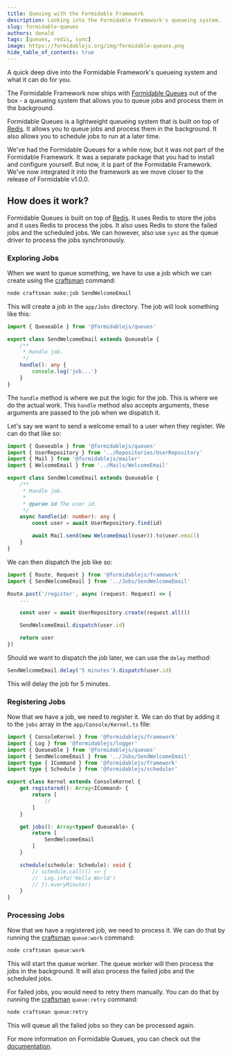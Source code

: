 ```yaml
---
title: Queuing with the Formidable Framework
description: Looking into the Formidable Framework's queueing system.
slug: formidable-queues
authors: donald
tags: [queues, redis, sync]
image: https://formidablejs.org/img/formidable-queues.png
hide_table_of_contents: true
---
```


<head>
	<meta name="twitter:card" content="summary_large_image" />
	<meta name="twitter:site" content="@formidablejs" />
	<meta name="twitter:creator" content="@donaldpakkies" />
	<meta name="twitter:title" content="Queuing with the Formidable Framework" />
	<meta name="twitter:description" content="Looking into the Formidable Framework's queueing system." />
	<meta name="twitter:image" content="https://formidablejs.org/img/formidable-queues.png" />
	<meta name="twitter:url" content="https://formidablejs.org/blog/formidable-queues" />
</head>

A quick deep dive into the Formidable Framework's queueing system and what it can do for you.

<!--truncate-->

The Formidable Framework now ships with [Formidable Queues](https://github.com/formidablejs/queues) out of the box - a queueing system that allows you to queue jobs and process them in the background.

Formidable Queues is a lightweight queueing system that is built on top of [Redis](https://redis.io). It allows you to queue jobs and process them in the background. It also allows you to schedule jobs to run at a later time.

We've had the Formidable Queues for a while now, but it was not part of the Formidable Framework. It was a separate package that you had to install and configure yourself. But now, it is part of the Formidable Framework. We've now integrated it into the framework as we move closer to the release of Formidable v1.0.0.

## How does it work?

Formidable Queues is built on top of [Redis](https://redis.io). It uses Redis to store the jobs and it uses Redis to process the jobs. It also uses Redis to store the failed jobs and the scheduled jobs. We can however, also use `sync` as the queue driver to process the jobs synchronously.

### Exploring Jobs

When we want to queue something, we have to use a job which we can create using the [craftsman](/docs/craftsman) command:

```bash
node craftsman make:job SendWelcomeEmail
```

This will create a job in the `app/Jobs` directory. The job will look something like this:

```ts title="app/Jobs/SendWelcomeEmail.ts" showLineNumbers
import { Queueable } from '@formidablejs/queues'

export class SendWelcomeEmail extends Queueable {
    /**
     * Handle job.
     */
    handle(): any {
        console.log('job...')
    }
}
```

The `handle` method is where we put the logic for the job. This is where we do the actual work. This `handle` method also accepts arguments, these arguments are passed to the job when we dispatch it.

Let's say we want to send a welcome email to a user when they register. We can do that like so:

```ts title="app/Jobs/SendWelcomeEmail.ts" showLineNumbers
import { Queueable } from '@formidablejs/queues'
import { UserRepository } from '../Repositories/UserRepository'
import { Mail } from '@formidablejs/mailer'
import { WelcomeEmail } from '../Mails/WelcomeEmail'

export class SendWelcomeEmail extends Queueable {
	/**
	 * Handle job.
	 *
	 * @param id The user id.
	 */
	async handle(id: number): any {
		const user = await UserRepository.find(id)

		await Mail.send(new WelcomeEmail(user)).to(user.email)
	}
}
```

We can then dispatch the job like so:

```ts title="routes/api.ts" {9} showLineNumbers
import { Route, Request } from '@formidablejs/framework'
import { SendWelcomeEmail } from '../Jobs/SendWelcomeEmail'

Route.post('/register', async (request: Request) => {
	...

	const user = await UserRepository.create(request.all())

	SendWelcomeEmail.dispatch(user.id)

	return user
})
```

Should we want to dispatch the job later, we can use the `delay` method:

```ts title="routes/api.ts" showLineNumbers
SendWelcomeEmail.delay('5 minutes').dispatch(user.id)
```

This will delay the job for 5 minutes.

### Registering Jobs

Now that we have a job, we need to register it. We can do that by adding it to the `jobs` array in the `app/Console/Kernel.ts` file:

```ts title="app/Console/Kernel.ts" {17} showLineNumbers
import { ConsoleKernel } from '@formidablejs/framework'
import { Log } from '@formidablejs/logger'
import { Queueable } from '@formidablejs/queues'
import { SendWelcomeEmail } from '../Jobs/SendWelcomeEmail'
import type { ICommand } from '@formidablejs/framework'
import type { Schedule } from '@formidablejs/scheduler'

export class Kernel extends ConsoleKernel {
	get registered(): Array<ICommand> {
		return [
			//
		]
	}

	get jobs(): Array<typeof Queueable> {
		return [
			SendWelcomeEmail
		]
	}

	schedule(schedule: Schedule): void {
		// schedule.call(() => {
		// 	Log.info('Hello World')
		// }).everyMinute()
	}
}
```

### Processing Jobs

Now that we have a registered job, we need to process it. We can do that by running the [craftsman](/docs/craftsman) `queue:work` command:

```bash
node craftsman queue:work
```

This will start the queue worker. The queue worker will then process the jobs in the background. It will also process the failed jobs and the scheduled jobs.

For failed jobs, you would need to retry them manually. You can do that by running the [craftsman](/docs/craftsman) `queue:retry` command:

```bash
node craftsman queue:retry
```

This will queue all the failed jobs so they can be processed again.

For more information on Formidable Queues, you can check out the [documentation](/docs/queues).
